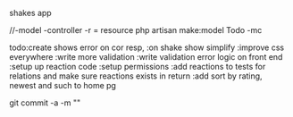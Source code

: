 shakes app


//-model -controller -r = resource
php artisan make:model Todo -mc

todo:create shows error on cor resp, 
	:on shake show simplify
	:improve css  everywhere
	:write more validation
	:write validation error logic on front end 
	:setup up  reaction code 
	:setup permissions
	:add reactions to tests for relations and make sure reactions exists in return 
	:add sort by rating, newest and such  to home pg 

git commit -a -m ""